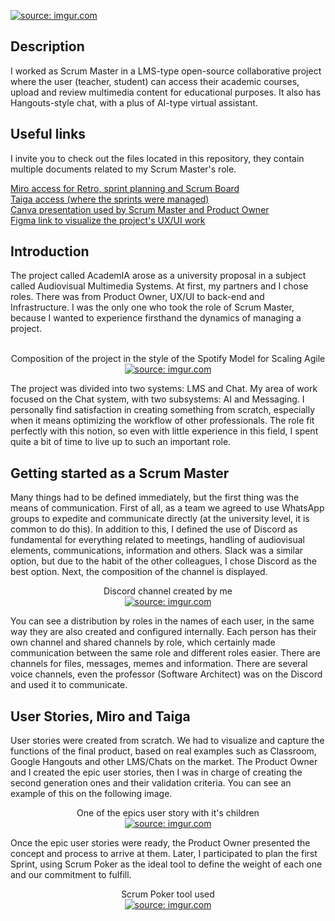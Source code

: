 <a href="https://imgur.com/uD3JRBX"><img src="https://i.imgur.com/uD3JRBX.png" title="source: imgur.com" /></a>
<h2>Description</h2>
I worked as Scrum Master in a LMS-type open-source collaborative project where the user (teacher, student) can access their academic courses, upload and review multimedia content for educational purposes. It also has Hangouts-style chat, with a plus of AI-type virtual assistant.
<h2>Useful links</h2>
I invite you to check out the files located in this repository, they contain multiple documents related to my Scrum Master's role.

[Miro access for Retro, sprint planning and Scrum Board](https://miro.com/app/board/uXjVPivm5mw=/?share_link_id=10911426886)<br />
[Taiga access (where the sprints were managed)](https://tree.taiga.io/project/xlgabriel-academia-chat/taskboard/sprint-3-2264)<br />
[Canva presentation used by Scrum Master and Product Owner](https://www.canva.com/design/DAFbnIWeqeU/kVboGF-K5qgdsqGqs0-ULA/edit?utm_content=DAFbnIWeqeU&utm_campaign=designshare&utm_medium=link2&utm_source=sharebutton)<br />
[Figma link to visualize the project's UX/UI work](https://www.figma.com/file/ubbu0RB49jOrYJi1Na42e9/Proyecto-SMA---UX-%2F-UI-Designers?type=design&node-id=2%3A2&mode=design&t=b9r58Y87XUbTtbyH-1)

<h2>Introduction</h2>
The project called AcademIA arose as a university proposal in a subject called Audiovisual Multimedia Systems. At first, my partners and I chose roles. There was from Product Owner, UX/UI to back-end and Infrastructure. I was the only one who took the role of Scrum Master, because I wanted to experience firsthand the dynamics of managing a project.
<br /><br />

<p align="center">
Composition of the project in the style of the Spotify Model for Scaling Agile <br/>
<a href="https://imgur.com/Dki75ZP"><img src="https://i.imgur.com/Dki75ZP.jpg" title="source: imgur.com" /></a>
<br />
<p align="left">
The project was divided into two systems: LMS and Chat. My area of ​​work focused on the Chat system, with two subsystems: AI and Messaging.
I personally find satisfaction in creating something from scratch, especially when it means optimizing the workflow of other professionals. The role fit perfectly with this notion, so even with little experience in this field, I spent quite a bit of time to live up to such an important role.

<h2>Getting started as a Scrum Master</h2>
Many things had to be defined immediately, but the first thing was the means of communication. First of all, as a team we agreed to use WhatsApp groups to expedite and communicate directly (at the university level, it is common to do this). In addition to this, I defined the use of Discord as fundamental for everything related to meetings, handling of audiovisual elements, communications, information and others. Slack was a similar option, but due to the habit of the other colleagues, I chose Discord as the best option. Next, the composition of the channel is displayed.<br/>
<p align="center">
Discord channel created by me<br/>
<a href="https://imgur.com/AUUAxJO"><img src="https://i.imgur.com/AUUAxJO.png" title="source: imgur.com" /></a>
<br />
<p align="left">
You can see a distribution by roles in the names of each user, in the same way they are also created and configured internally. Each person has their own channel and shared channels by role, which certainly made communication between the same role and different roles easier. There are channels for files, messages, memes and information. There are several voice channels, even the professor (Software Architect) was on the Discord and used it to communicate.

<h2>User Stories, Miro and Taiga</h2>
User stories were created from scratch. We had to visualize and capture the functions of the final product, based on real examples such as Classroom, Google Hangouts and other LMS/Chats on the market. The Product Owner and I created the epic user stories, then I was in charge of creating the second generation ones and their validation criteria. You can see an example of this on the following image.<br />
<p align="center">
One of the epics user story with it's children<br/>
<a href="https://imgur.com/NN4eOV7"><img src="https://i.imgur.com/NN4eOV7.png" title="source: imgur.com" /></a>
<br />
<p align="left">
Once the epic user stories were ready, the Product Owner presented the concept and process to arrive at them. Later, I participated to plan the first Sprint, using Scrum Poker as the ideal tool to define the weight of each one and our commitment to fulfill.
<p align="center">
Scrum Poker tool used<br/>
<a href="https://imgur.com/TdQZprY"><img src="https://i.imgur.com/TdQZprY.png" title="source: imgur.com" /></a>
<br />
<p align="left">
